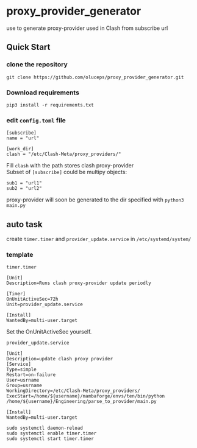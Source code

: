 # proxy_provider_generator
use to generate proxy-provider used in Clash from subscribe url

## Quick Start  
### clone the repository  
```
git clone https://github.com/oluceps/proxy_provider_generator.git 
```
### Download requirements  
```
pip3 install -r requirements.txt
```
### edit `config.toml` file  
```
[subscribe]
name = "url"

[work_dir]
clash = "/etc/Clash-Meta/proxy_providers/"
```
Fill `clash` with the path stores clash proxy-provider  
Subset of `[subscribe]` could be multipy objects:  
```
sub1 = "url1"
sub2 = "url2"
```
proxy-provider will soon be generated to the dir specified with `python3 main.py`  


## auto task
create `timer.timer` and `provider_update.service` in `/etc/systemd/system/`  

### template
`timer.timer`
```
[Unit]
Description=Runs clash proxy-provider update periodly

[Timer]
OnUnitActiveSec=72h
Unit=provider_update.service

[Install]
WantedBy=multi-user.target
```
Set the OnUnitActiveSec yourself.  

`provider_update.service`
```
[Unit]
Description=update clash proxy provider
[Service]
Type=simple
Restart=on-failure
User=usrname
Group=usrname
WorkingDirectory=/etc/Clash-Meta/proxy_providers/
ExecStart=/home/${username}/mambaforge/envs/ten/bin/python /home/${username}/Engineering/parse_to_provider/main.py

[Install]
WantedBy=multi-user.target
```

```
sudo systemctl daemon-reload  
sudo systemctl enable timer.timer 
sudo systemctl start timer.timer
```
